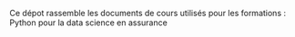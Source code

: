 Ce dépot rassemble les documents de cours utilisés pour les formations : Python pour la data science en assurance
